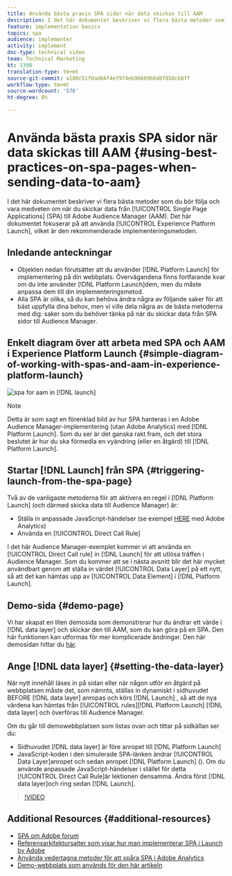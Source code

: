 ```yaml
---
title: Använda bästa praxis SPA sidor när data skickas till AAM
description: I det här dokumentet beskriver vi flera bästa metoder som du bör följa och vara medveten om när du skickar data från Single Page Applications (SPA) till Adobe Audience Manager (AAM). Det här dokumentet fokuserar på att använda Launch by Adobe, vilket är den rekommenderade implementeringsmetoden.
feature: implementation basics
topics: spa
audience: implementer
activity: implement
doc-type: technical video
team: Technical Marketing
kt: 1390
translation-type: tm+mt
source-git-commit: a108c51fdad66f4e7974eb96609b6d8f058cb6ff
workflow-type: tm+mt
source-wordcount: '576'
ht-degree: 0%

---
```



# Använda bästa praxis SPA sidor när data skickas till AAM {#using-best-practices-on-spa-pages-when-sending-data-to-aam}

I det här dokumentet beskriver vi flera bästa metoder som du bör följa och vara medveten om när du skickar data från [!UICONTROL Single Page Applications] (SPA) till Adobe Audience Manager (AAM). Det här dokumentet fokuserar på att använda [!UICONTROL Experience Platform Launch], vilket är den rekommenderade implementeringsmetoden.

## Inledande anteckningar

* Objekten nedan förutsätter att du använder [!DNL Platform Launch] för implementering på din webbplats. Övervägandena finns fortfarande kvar om du inte använder [!DNL Platform Launch]dem, men du måste anpassa dem till din implementeringsmetod.
* Alla SPA är olika, så du kan behöva ändra några av följande saker för att bäst uppfylla dina behov, men vi ville dela några av de bästa metoderna med dig: saker som du behöver tänka på när du skickar data från SPA sidor till Audience Manager.

## Enkelt diagram över att arbeta med SPA och AAM i Experience Platform Launch {#simple-diagram-of-working-with-spas-and-aam-in-experience-platform-launch}

![spa for aam in [!DNL launch]](assets/spa_for_aam_in_launch.png)

>[!NOTE]
>Detta är som sagt en förenklad bild av hur SPA hanteras i en Adobe Audience Manager-implementering (utan Adobe Analytics) med [!DNL Platform Launch]. Som du ser är det ganska rakt fram, och det stora beslutet är hur du ska förmedla en vyändring (eller en åtgärd) till [!DNL Platform Launch].

## Startar [!DNL Launch] från SPA {#triggering-launch-from-the-spa-page}

Två av de vanligaste metoderna för att aktivera en regel i [!DNL Platform Launch] (och därmed skicka data till Audience Manager) är:

* Ställa in anpassade JavaScript-händelser (se exempel [HERE](https://helpx.adobe.com/analytics/kt/using/spa-analytics-best-practices-feature-video-use.html) med Adobe Analytics)
* Använda en [!UICONTROL Direct Call Rule]

I det här Audience Manager-exemplet kommer vi att använda en [!UICONTROL Direct Call rule] in [!DNL Launch] för att utlösa träffen i Audience Manager. Som du kommer att se i nästa avsnitt blir det här mycket användbart genom att ställa in värdet [!UICONTROL Data Layer] på ett nytt, så att det kan hämtas upp av [!UICONTROL Data Element] i [!DNL Platform Launch].

## Demo-sida {#demo-page}

Vi har skapat en liten demosida som demonstrerar hur du ändrar ett värde i [!DNL data layer] och skickar den till AAM, som du kan göra på en SPA. Den här funktionen kan utformas för mer komplicerade ändringar. Den här demosidan hittar du [här](https://aam.enablementadobe.com/SPA-Launch.html).

## Ange [!DNL data layer] {#setting-the-data-layer}

När nytt innehåll läses in på sidan eller när någon utför en åtgärd på webbplatsen måste det, som nämnts, ställas in dynamiskt i sidhuvudet BEFORE [!DNL data layer] anropas och körs [!DNL Launch] , så att de nya värdena kan hämtas från [!UICONTROL rules][!DNL Platform Launch] [!DNL data layer] och överföras till Audience Manager.

Om du går till demowebbplatsen som listas ovan och tittar på sidkällan ser du:

* Sidhuvudet [!DNL data layer] är före anropet till [!DNL Platform Launch]
* JavaScript-koden i den simulerade SPA-länken ändrar [!UICONTROL Data Layer]anropet och sedan anropet [!DNL Platform Launch] (). Om du använde anpassade JavaScript-händelser i stället för detta [!UICONTROL Direct Call Rule]är lektionen densamma. Ändra först [!DNL data layer]och ring sedan [!DNL Launch].

>[!VIDEO](https://video.tv.adobe.com/v/23322/?quality=12)

## Additional Resources {#additional-resources}

* [SPA om Adobe forum](https://forums.adobe.com/thread/2451022)
* [Referensarkitektursajter som visar hur man implementerar SPA i Launch by Adobe](https://helpx.adobe.com/experience-manager/kt/integration/using/launch-reference-architecture-SPA-tutorial-implement.html)
* [Använda vedertagna metoder för att spåra SPA i Adobe Analytics](https://helpx.adobe.com/analytics/kt/using/spa-analytics-best-practices-feature-video-use.html)
* [Demo-webbplats som används för den här artikeln](https://aam.enablementadobe.com/SPA-Launch.html)
